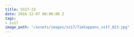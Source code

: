 ```yaml
---
title: SS17-23
date: 2016-12-07 00:00:00 Z
tags:
- ss17
image_path: "/assets/images/ss17/TimCoppens_ss17_023.jpg"
---
```



